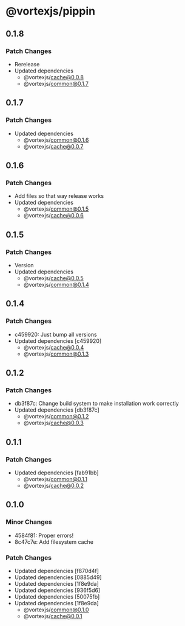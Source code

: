 # @vortexjs/pippin

## 0.1.8

### Patch Changes

- Rerelease
- Updated dependencies
  - @vortexjs/cache@0.0.8
  - @vortexjs/common@0.1.7

## 0.1.7

### Patch Changes

- Updated dependencies
  - @vortexjs/common@0.1.6
  - @vortexjs/cache@0.0.7

## 0.1.6

### Patch Changes

- Add files so that way release works
- Updated dependencies
  - @vortexjs/common@0.1.5
  - @vortexjs/cache@0.0.6

## 0.1.5

### Patch Changes

- Version
- Updated dependencies
  - @vortexjs/cache@0.0.5
  - @vortexjs/common@0.1.4

## 0.1.4

### Patch Changes

- c459920: Just bump all versions
- Updated dependencies [c459920]
  - @vortexjs/cache@0.0.4
  - @vortexjs/common@0.1.3

## 0.1.2

### Patch Changes

- db3f87c: Change build system to make installation work correctly
- Updated dependencies [db3f87c]
  - @vortexjs/common@0.1.2
  - @vortexjs/cache@0.0.3

## 0.1.1

### Patch Changes

- Updated dependencies [fab91bb]
  - @vortexjs/common@0.1.1
  - @vortexjs/cache@0.0.2

## 0.1.0

### Minor Changes

- 4584f81: Proper errors!
- 8c47c7e: Add filesystem cache

### Patch Changes

- Updated dependencies [f870d4f]
- Updated dependencies [0885d49]
- Updated dependencies [1f8e9da]
- Updated dependencies [936f5d6]
- Updated dependencies [50075fb]
- Updated dependencies [1f8e9da]
  - @vortexjs/common@0.1.0
  - @vortexjs/cache@0.0.1
